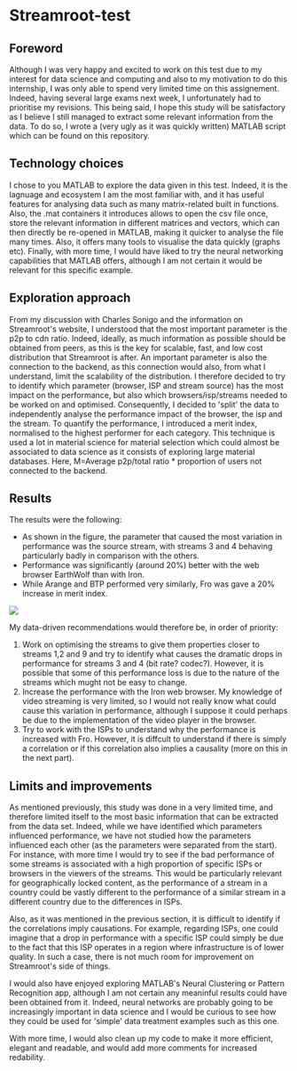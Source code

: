 # Streamroot-test

<h2>Foreword</h2>
Although I was very happy and excited to work on this test due to my interest for data science and computing and also to my motivation to do this internship, I was only able to spend very limited time on this assignement. Indeed, having several large exams next week, I unfortunately had to prioritise my revisions. This being said, I hope this study will be satisfactory as I believe I still managed to extract some relevant information from the data. To do so, I wrote a (very ugly as it was quickly written) MATLAB script which can be found on this repository.

<h2>Technology choices</h2>
I chose to you MATLAB to explore the data given in this test. Indeed, it is the lagnuage and ecosystem I am the most familiar with, and it has useful features for analysing data such as many matrix-related built in functions. Also, the .mat containers it introduces allows to open the csv file once, store the relevant information in different matrices and vectors, which can then directly be re-opened in MATLAB, making it quicker to analyse the file many times. Also, it offers many tools to visualise the data quickly (graphs etc). Finally, with more time, I would have liked to try the neural networking capabilities that MATLAB offers, although I am not certain it would be relevant for this specific example.

<h2>Exploration approach</h2>
From my discussion with Charles Sonigo and the information on Streamroot's website, I understood that the most important parameter is the p2p to cdn ratio. Indeed, ideally, as much information as possible should be obtained from peers, as this is the key for scalable, fast, and low cost distribution that Streamroot is after. An important parameter is also the connection to the backend, as this connection would also, from what I understand, limit the scalability of the distribution.
I therefore decided to try to identify which parameter (browser, ISP and stream source) has the most impact on the performance, but also which browsers/isp/streams needed to be worked on and optimised.
Consequently, I decided to 'split' the data to independently analyse the performance impact of the browser, the isp and the stream. To quantify the performance, I introduced a merit index, normalised to the highest performer for each category. This technique is used a lot in material science for material selection which could almost be associated to data science as it consists of exploring large material databases. Here, M=Average p2p/total ratio * proportion of users not connected to the backend.

<h2>Results</h2>
The results were the following:
<ul>
  <li>As shown in the figure, the parameter that caused the most variation in performance was the source stream, with streams 3 and 4 behaving particularly badly in comparison with the others.</li>
  <li>Performance was significantly (around 20%) better with the web browser EarthWolf than with Iron.</li>
  <li>While Arange and BTP performed very similarly, Fro was gave a 20% increase in merit index.</li>
</ul>

<img src="http://i.imgur.com/N5hLqYw.png">

My data-driven recommendations would therefore be, in order of priority:
<ol>
  <li>Work on optimising the streams to give them properties closer to streams 1,2 and 9 and try to identify what causes the dramatic drops in performance for streams 3 and 4 (bit rate? codec?). However, it is possible that some of this performance loss is due to the nature of the streams which mught not be easy to change.</li>
  <li>Increase the performance with the Iron web browser. My knowledge of video streaming is very limited, so I would not really know what could cause this variation in performance, although I suppose it could perhaps be due to the implementation of the video player in the browser.</li>
  <li>Try to work with the ISPs to understand why the performance is increased with Fro. However, it is diffcult to understand if there is simply a correlation or if this correlation also implies a causality (more on this in the next part).</li>
</ol>

<h2>Limits and improvements</h2>
As mentioned previously, this study was done in a very limited time, and therefore limited itself to the most basic information that can be extracted from the data set. Indeed, while we have identified which parameters influenced performance, we have not studied how the parameters influenced each other (as the parameters were separated from the start). For instance, with more time I would try to see if the bad performance of some streams is associated with a high proportion of specific ISPs or browsers in the viewers of the streams. This would be particularly relevant for geographically locked content, as the performance of a stream in a country could be vastly different to the performance of a similar stream in a different country due to the differences in ISPs.

Also, as it was mentioned in the previous section, it is difficult to identify if the correlations imply causations. For example, regarding ISPs, one could imagine that a drop in performance with a specific ISP could simply be due to the fact that this ISP operates in a region where infrastructure is of lower quality. In such a case, there is not much room for improvement on Streamroot's side of things.

I would also have enjoyed exploring MATLAB's Neural Clustering or Pattern Recognition app, although I am not certain any meaninful results could have been obtained from it. Indeed, neural networks are probably going to be increasingly important in data science and I would be curious to see how they could be used for 'simple' data treatment examples such as this one.

With more time, I would also clean up my code to make it more efficient, elegant and readable, and would add more comments for increased redability.
